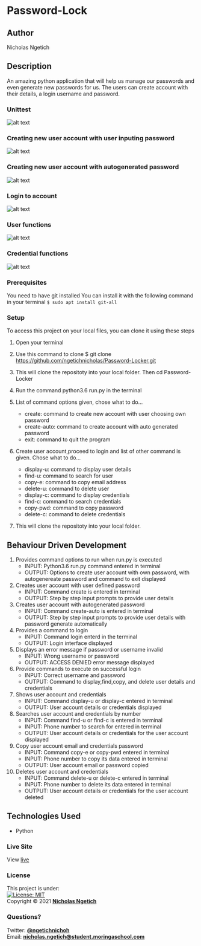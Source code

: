 # Password-Lock
## Author
Nicholas Ngetich
## Description
An amazing python application that will help us manage our passwords and even generate new passwords for us. The users can create account with their details, a login username and password.
### Unittest
![alt text](https://github.com/ngetichnicholas/Password-Locker/blob/main/images/unittest.png)
### Creating new user account with user inputing password
![alt text](https://github.com/ngetichnicholas/Password-Locker/blob/main/images/create-with-password.png)
### Creating new user account with autogenerated password
![alt text](https://github.com/ngetichnicholas/Password-Locker/blob/main/images/create-with-auto-password.png)
### Login to account
![alt text](https://github.com/ngetichnicholas/Password-Locker/blob/main/images/login.png)
### User functions
![alt text](https://github.com/ngetichnicholas/Password-Locker/blob/main/images/user-class-functions.png)
### Credential functions
![alt text](https://github.com/ngetichnicholas/Password-Locker/blob/main/images/credential-class-functions.png)
### Prerequisites
You need to have git installed
You can install it with the following command in your terminal
`$ sudo apt install git-all`
### Setup
To access this project on your local files, you can clone it using these steps
1. Open your terminal
1. Use this command to clone $ git clone https://github.com/ngetichnicholas/Password-Locker.git
1. This will clone the repositoty into your local folder. Then cd Password-Locker
1. Run the command python3.6 run.py in the terminal
1. List of command options given, chose what to do...
   - create: command to create new account with user choosing own password
   - create-auto: command to create account with auto generated password
   - exit: command to quit the program
1. Create user account,proceed to login and list of other command is given. Chose what to do...
   - display-u: command to display user details
   - find-u: command to search for user
   - copy-e: command to copy email address
   - delete-u: command to delete user
   - display-c: command to display credentials
   - find-c: command to search credentials
   - copy-pwd: command to copy password
   - delete-c: command to delete credentials


1. This will clone the repositoty into your local folder.

## Behaviour Driven Development
1. Provides command options to run when run.py is executed 
   - INPUT: Python3.6 run.py command entered in terminal
   - OUTPUT: Options to create user account with own password, with autogenereate password and command to exit displayed
1. Creates user account with user defined password
   - INPUT: Command create is entered in terminal
   - OUTPUT: Step by step input prompts to provide user details
1. Creates user account with autogenerated password
   - INPUT: Command create-auto is entered in terminal
   - OUTPUT: Step by step input prompts to provide user details with password generate automatically
1. Provides a command to login
   - INPUT: Command login enterd in the terminal
   - OUTPUT: Login interface displayed
1. Displays an error message if password or username invalid
   - INPUT: Wrong username or password
   - OUTPUT: ACCESS DENIED error message displayed
1. Provide commands to execute on successful login
   - INPUT: Correct username and password
   - OUTPUT: Command to display,find,copy, and delete user details and credentials
1. Shows user account and credentials
   - INPUT: Command display-u or display-c entered in terminal
   - OUTPUT: User account details or credentials displayed
1. Searches user account and credentials by number
   - INPUT: Command find-u or find-c is entered in terminal
   - INPUT: Phone number to search  for entered in terminal
   - OUTPUT: User account details or credentials for the user account displayed 
1. Copy user account email and credentials password
   - INPUT: Command copy-e or copy-pwd entered in terminal
   - INPUT: Phone number to copy its data entered in terminal
   - OUTPUT: User account email or password copied
1. Deletes user account and credentials
   - INPUT: Command delete-u or delete-c entered in terminal
   - INPUT: Phone number to delete its data entered in terminal
   - OUTPUT: User account details or credentials for the user account deleted 

## Technologies Used
- Python
### Live Site
View [live]()
### License
This project is under:  
[![License: MIT](https://img.shields.io/badge/License-MIT-yellow.svg)](/LICENSE)  
Copyright &copy; 2021 **[Nicholas Ngetich](https://github.com/ngetichnick)**
### Questions?
Twitter: **[@ngetichnichoh](https://twitter.com/ngetichnichoh)**  
Email: **[nicholas.ngetich@student.moringaschool.com](mailto:nicholas.ngetich@student.moringaschool.com)**
